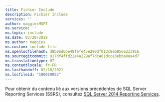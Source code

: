 ```yaml
---
title: Fichier Include
description: Fichier Include
services: ''
author: maggiesMSFT
ms.service: ''
ms.topic: include
ms.date: 03/20/2018
ms.author: maggies
ms.custom: include file
ms.openlocfilehash: d8b0bd6be48fefe45e290df013c8eb8566233916
ms.sourcegitcommit: 917df4ffd22e4a229af7dc481dcce3ebba0aa4d7
ms.translationtype: HT
ms.contentlocale: fr-FR
ms.lasthandoff: 02/10/2021
ms.locfileid: "100019052"
---
```

Pour obtenir du contenu lié aux versions précédentes de SQL Server Reporting Services (SSRS), consultez [SQL Server 2014 Reporting Services](../reporting-services/create-deploy-and-manage-mobile-and-paginated-reports.md).